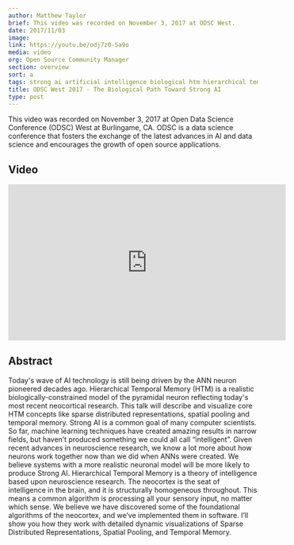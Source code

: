 ```yaml
---
author: Matthew Taylor
brief: This video was recorded on November 3, 2017 at ODSC West.
date: 2017/11/03
image:
link: https://youtu.be/odj7z0-Sa9o
media: video
org: Open Source Community Manager
section: overview
sort: a
tags: strong ai artificial intelligence biological htm hierarchical temporal memory brain
title: ODSC West 2017 - The Biological Path Toward Strong AI
type: post
---
```


This video was recorded on November 3, 2017 at Open Data Science Conference (ODSC) West at Burlingame, CA. ODSC is a data science conference that fosters the exchange of the latest advances in AI and data science and encourages the growth of open source applications.

## Video

<iframe width="560" height="315" src="https://www.youtube.com/embed/odj7z0-Sa9o" frameborder="0" gesture="media" allow="encrypted-media" allowfullscreen></iframe>

## Abstract

Today's wave of AI technology is still being driven by the ANN neuron pioneered decades ago. Hierarchical Temporal Memory (HTM) is a realistic biologically-constrained model of the pyramidal neuron reflecting today's most recent neocortical research. This talk will describe and visualize core HTM concepts like sparse distributed representations, spatial pooling and temporal memory. Strong AI is a common goal of many computer scientists. So far, machine learning techniques have created amazing results in narrow fields, but haven’t produced something we could all call “intelligent”. Given recent advances in neuroscience research, we know a lot more about how neurons work together now than we did when ANNs were created. We believe systems with a more realistic neuronal model will be more likely to produce Strong AI. Hierarchical Temporal Memory is a theory of intelligence based upon neuroscience research. The neocortex is the seat of intelligence in the brain, and it is structurally homogeneous throughout. This means a common algorithm is processing all your sensory input, no matter which sense. We believe we have discovered some of the foundational algorithms of the neocortex, and we’ve implemented them in software. I’ll show you how they work with detailed dynamic visualizations of Sparse Distributed Representations, Spatial Pooling, and Temporal Memory.
